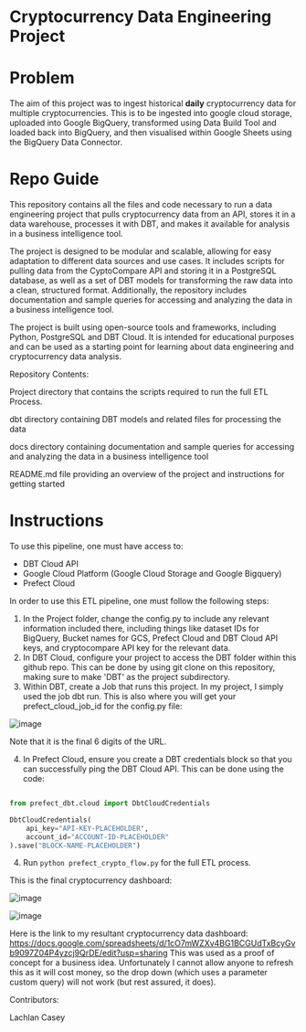 # Cryptocurrency Data Engineering Project
# Problem
The aim of this project was to ingest historical **daily** cryptocurrency data for multiple cryptocurrencies. This is to be ingested into google cloud storage, uploaded into Google BigQuery, transformed using Data Build Tool and loaded back into BigQuery, and then visualised within Google Sheets using the BigQuery Data Connector.
 # Repo Guide
This repository contains all the files and code necessary to run a data engineering project that pulls cryptocurrency data from an API, stores it in a data warehouse, processes it with DBT, and makes it available for analysis in a business intelligence tool.

The project is designed to be modular and scalable, allowing for easy adaptation to different data sources and use cases. It includes scripts for pulling data from the CyptoCompare API and storing it in a PostgreSQL database, as well as a set of DBT models for transforming the raw data into a clean, structured format. Additionally, the repository includes documentation and sample queries for accessing and analyzing the data in a business intelligence tool.

The project is built using open-source tools and frameworks, including Python, PostgreSQL and DBT Cloud. It is intended for educational purposes and can be used as a starting point for learning about data engineering and cryptocurrency data analysis.

Repository Contents:

Project directory that contains the scripts required to run the full ETL Process.

dbt directory containing DBT models and related files for processing the data

docs directory containing documentation and sample queries for accessing and analyzing the data in a business intelligence tool

README.md file providing an overview of the project and instructions for getting started

# Instructions
To use this pipeline, one must have access to:
- DBT Cloud API
- Google Cloud Platform (Google Cloud Storage and Google Bigquery)
- Prefect Cloud

In order to use this ETL pipeline, one must follow the following steps:
1. In the Project folder, change the config.py to include any relevant information included there, including things like dataset IDs for BigQuery, Bucket names for GCS, Prefect Cloud and DBT Cloud API keys, and cryptocompare API key for the relevant data.
2. In DBT Cloud, configure your project to access the DBT folder within this github repo. This can be done by using git clone on this repository, making sure to make 'DBT' as the project subdirectory.
3. Within DBT, create a Job that runs this project. In my project, I simply used the job dbt run. This is also where you will get your prefect_cloud_job_id for the config.py file:


![image](https://user-images.githubusercontent.com/122522521/228802505-766fd788-3e63-410a-b8c6-6d843236c1be.png)


Note that it is the final 6 digits of the URL.

4. In Prefect Cloud, ensure you create a DBT credentials block so that you can successfully ping the DBT Cloud API. This can be done using the code:
```python

from prefect_dbt.cloud import DbtCloudCredentials

DbtCloudCredentials(
    api_key="API-KEY-PLACEHOLDER",
    account_id="ACCOUNT-ID-PLACEHOLDER"
).save("BLOCK-NAME-PLACEHOLDER")

```

4. Run ```python prefect_crypto_flow.py``` for the full ETL process.

This is the final cryptocurrency dashboard:

![image](https://user-images.githubusercontent.com/122522521/228805080-97bf03ea-455b-4fbc-9d40-8a037db492f2.png)

![image](https://user-images.githubusercontent.com/122522521/228805282-5c85e734-cabc-4f27-b460-c155d24c5047.png)


Here is the link to my resultant cryptocurrency data dashboard:
https://docs.google.com/spreadsheets/d/1cO7mWZXv4BG1BCGUdTxBcyGvb9097Z04P4yzcj9QrDE/edit?usp=sharing
This was used as a proof of concept for a business idea. Unfortunately I cannot allow anyone to refresh this as it will cost money, so the drop down (which uses a parameter custom query) will not work (but rest assured, it does).

Contributors:

Lachlan Casey

